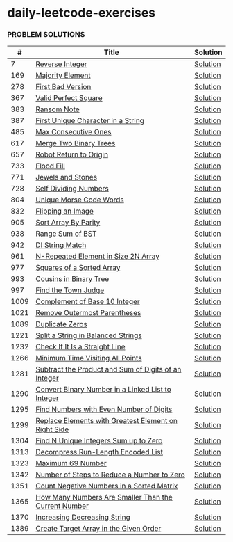 # daily-leetcode-exercises

### **PROBLEM SOLUTIONS**

|**#**|**Title**|**Solution**|
|---|---|---|
|7|[Reverse Integer](https://leetcode.com/problems/reverse-integer/)| [Solution](../master/src/com/company/ReverseInteger.java)|
|169|[Majority Element](https://leetcode.com/problems/majority-element/)| [Solution](../master/src/com/company/MajorityElement.java)  |
|278|[First Bad Version](https://leetcode.com/problems/first-bad-version/)| [Solution](../master/src/com/company/FirstBadVersion.java)  |
|367|[Valid Perfect Square](https://leetcode.com/problems/valid-perfect-square/)|[Solution](../master/src/com/company/ValidPerfectSquare.java)   |
|383|[Ransom Note](https://leetcode.com/problems/ransom-note/)|[Solution](../master/src/com/company/RansomNote.java)   |
|387|[First Unique Character in a String](https://leetcode.com/problems/first-unique-character-in-a-string/)|[Solution](../master/src/com/company/FirstUniqueCharacterInAString.java)   |
|485|[Max Consecutive Ones](https://leetcode.com/problems/max-consecutive-ones/)|[Solution](../master/src/com/company/MaxConsecutiveOnes.java)   |
|617|[Merge Two Binary Trees](https://leetcode.com/problems/merge-two-binary-trees/)|[Solution](../master/src/com/company/MergeTwoBinaryTrees.java)   |
|657|[Robot Return to Origin](https://leetcode.com/problems/robot-return-to-origin/)|[Solution](../master/src/com/company/RobotReturnToOrigin.java)   |
|733|[Flood Fill](https://leetcode.com/problems/flood-fill/)|[Solution](../master/src/com/company/FloodFill.java)|
|771|[Jewels and Stones](https://leetcode.com/problems/jewels-and-stones/)|[Solution](../master/src/com/company/JewelsAndStones.java)|
|728|[Self Dividing Numbers](https://leetcode.com/problems/self-dividing-numbers/)|[Solution](../master/src/com/company/SelfDividingNumbers.java)|
|804|[Unique Morse Code Words](https://leetcode.com/problems/unique-morse-code-words/)|[Solution](../master/src/com/company/UniqueMorseCodeWords.java)|
|832|[Flipping an Image](https://leetcode.com/problems/flipping-an-image/)|[Solution](../master/src/com/company/FlippingAnImage.java)   |
|905|[Sort Array By Parity](https://leetcode.com/problems/sort-array-by-parity/)|[Solution](../master/src/com/company/SortArrayByParity.java)|
|938|[Range Sum of BST](https://leetcode.com/problems/range-sum-of-bst/)|[Solution](../master/src/com/company/RangeSumOfBST.java)|
|942|[DI String Match](https://leetcode.com/problems/di-string-match/)|[Solution](../master/src/com/company/DIStringMatch.java)|
|961|[N-Repeated Element in Size 2N Array](https://leetcode.com/problems/n-repeated-element-in-size-2n-array/)|[Solution](../master/src/com/company/NRepeatedElementInSize2NArray.java)|
|977|[Squares of a Sorted Array](https://leetcode.com/problems/squares-of-a-sorted-array/)|[Solution](../master/src/com/company/SquaresOfASortedArray.java)|
|993|[Cousins in Binary Tree](https://leetcode.com/problems/cousins-in-binary-tree/)|[Solution](../master/src/com/company/CousinsInBinaryTree.java)|
|997|[Find the Town Judge](https://leetcode.com/problems/find-the-town-judge/)|[Solution](../master/src/com/company/FindTheTownJudge.java)|
|1009|[Complement of Base 10 Integer](https://leetcode.com/problems/complement-of-base-10-integer/)|[Solution](../master/src/com/company/NumberComplement.java)|
|1021|[Remove Outermost Parentheses](https://leetcode.com/problems/remove-outermost-parentheses/)|[Solution](../master/src/com/company/RemoveOutermostParentheses.java)|
|1089|[Duplicate Zeros](https://leetcode.com/problems/duplicate-zeros/)|[Solution](../master/src/com/company/DuplicateZeros.java)|
|1221|[Split a String in Balanced Strings](https://leetcode.com/problems/split-a-string-in-balanced-strings/)|[Solution](../master/src/com/company/SplitAStringInBalancedStrings.java)|
|1232|[Check If It Is a Straight Line](https://leetcode.com/problems/check-if-it-is-a-straight-line/)|[Solution](../master/src/com/company/CheckIfItIsAStraightLine.java)|
|1266|[Minimum Time Visiting All Points](https://leetcode.com/problems/minimum-time-visiting-all-points/)|[Solution](../master/src/com/company/MinimumTimeVisitingAllPoints.java)|
|1281|[Subtract the Product and Sum of Digits of an Integer](https://leetcode.com/problems/subtract-the-product-and-sum-of-digits-of-an-integer/)|[Solution](../master/src/com/company/SubtractTheProductAndSumOfDigitsOfAnInteger.java)|
|1290|[Convert Binary Number in a Linked List to Integer](https://leetcode.com/problems/convert-binary-number-in-a-linked-list-to-integer/)|[Solution](../master/src/com/company/ConvertBinaryNumberInALinkedListToInteger.java)|
|1295|[Find Numbers with Even Number of Digits](https://leetcode.com/problems/find-numbers-with-even-number-of-digits/)|[Solution](../master/src/com/company/FindNumbersWithEvenNumberOfDigits.java)|
|1299|[Replace Elements with Greatest Element on Right Side](https://leetcode.com/problems/replace-elements-with-greatest-element-on-right-side/)|[Solution](../master/src/com/company/ReplaceElementsWithGreatestElementOnRightSide.java)|
|1304|[Find N Unique Integers Sum up to Zero](https://leetcode.com/problems/find-n-unique-integers-sum-up-to-zero/)|[Solution](../master/src/com/company/FindNUniqueIntegersSumUpToZero.java)|
|1313|[Decompress Run-Length Encoded List](https://leetcode.com/problems/decompress-run-length-encoded-list/)|[Solution](../master/src/com/company/DecompressRunLengthEncodedList.java)|
|1323|[Maximum 69 Number](https://leetcode.com/problems/maximum-69-number/)|[Solution](../master/src/com/company/Maximum69Number.java)|
|1342|[Number of Steps to Reduce a Number to Zero](https://leetcode.com/problems/number-of-steps-to-reduce-a-number-to-zero/)|[Solution](../master/src/com/company/NumberOfStepsToReduceANumberToZero.java)|
|1351|[Count Negative Numbers in a Sorted Matrix](https://leetcode.com/problems/count-negative-numbers-in-a-sorted-matrix/)|[Solution](../master/src/com/company/CountNegativeNumbersInASortedMatrix.java)|
|1365|[How Many Numbers Are Smaller Than the Current Number](https://leetcode.com/problems/how-many-numbers-are-smaller-than-the-current-number/)|[Solution](../master/src/com/company/HowManyNumbersAreSmallerThanTheCurrentNumber.java)|
|1370|[Increasing Decreasing String](https://leetcode.com/problems/increasing-decreasing-string/)|[Solution](../master/src/com/company/IncreasingDecreasingString.java)|
|1389|[Create Target Array in the Given Order](https://leetcode.com/problems/create-target-array-in-the-given-order/)|[Solution](../master/src/com/company/CreateTargetArrayInTheGivenOrder.java)   |
